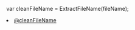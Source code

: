 var cleanFileName = ExtractFileName(fileName);

<li>
				<a href="/AttachmentDownloadHandler?file=@fileName" target="_blank">@cleanFileName</a>
</li>
